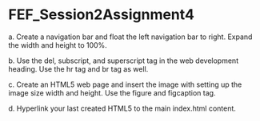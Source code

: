 # FEF_Session2Assignment4

a. Create a navigation bar and float the left navigation bar to right. Expand the width and height to 100%.

b. Use the del, subscript, and superscript tag in the web development heading. Use the hr tag and br tag as well.

c. Create an HTML5 web page and insert the image with setting up the image size width and height. Use the figure and figcaption tag.

d. Hyperlink your last created HTML5 to the main index.html content.
